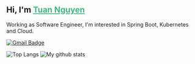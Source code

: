 ## Hi, I'm <a href="https://www.linkedin.com/in/tuan-nguyen-91153b149" style="color:#41b883">Tuan Nguyen</a>

Working as Software Engineer, I'm interested in Spring Boot, Kubernetes and Cloud.

[![Gmail Badge](https://img.shields.io/badge/-GMail-c14438?style=flat&logo=Gmail&logoColor=white&link=mailto:97lynk@gmail.com)](mailto:97lynk@gmail.com)


![Top Langs](https://github-readme-stats.vercel.app/api/top-langs/?username=97lynk&theme=vue-dark&count_private=true&langs_count=8&layout=compact)
![My github stats](https://github-readme-stats.vercel.app/api/?username=97lynk&show_icons=true&theme=vue-dark&count_private=true&hide_rank=true&line_height=24)
